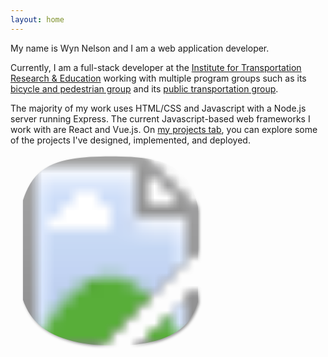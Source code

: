 ```yaml
---
layout: home
---
```


<div class="flex-wrapper">
  <div class="leftText">
  <p>
  My name is Wyn Nelson and I am a web application developer.
  </p>
  <p>
  Currently, I am a full-stack developer at the 
  <a href="https://itre.ncsu.edu/">Institute for Transportation Research & Education</a>
  working with multiple program groups such as its 
  <a href="https://itre.ncsu.edu/focus/bike-ped/">bicycle and pedestrian group</a>
  and its
  <a href="https://itre.ncsu.edu/focus/transit/">public transportation group</a>.
  </p>
  <p>
  The majority of my work uses HTML/CSS and Javascript with a Node.js server running Express.
  The current Javascript-based web frameworks I work with are React and Vue.js.
  On 
  <a href="/projects">my projects tab</a>,
  you can explore some of the projects I've designed, implemented, and deployed.
  </p>
  </div>


  <svg viewBox="0 0 76 100" style="width: 320px; filter: drop-shadow(2px 2px 2px rgb(0 0 0 / 0.4));" xmlns="http://www.w3.org/2000/svg">
    <defs>
      <clipPath id="blob">
        <path fill="none" transform="translate(38 34)" d="M27,-26.7C33,-21.1,34.4,-10.5,34.9,0.5C35.4,11.6,35.1,23.2,29.2,30C23.2,36.9,11.6,39,0.2,38.8C-11.2,38.6,-22.5,36.2,-28.7,29.3C-34.9,22.5,-36,11.2,-35.6,0.4C-35.3,-10.5,-33.4,-21.1,-27.3,-26.7C-21.1,-32.4,-10.5,-33.1,0,-33.1C10.5,-33.1,21.1,-32.4,27,-26.7Z" />
      </clipPath>
    </defs>
    <image width="76" height="76" clip-path="url(#blob)" alt="A headshot of Wyn wearing glasses and smiling. Her long brown hair is let down and drapes over her dusty rose shirt." xlink:href="/assets/headShotOfWyn.jpg" ></image>
  </svg>

</div>
